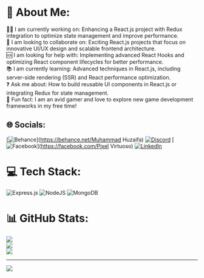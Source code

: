 # 💫 About Me: 
👨‍💻 I am currently working on: Enhancing a React.js project with Redux integration to optimize state management and improve performance.<br>🤝 I am looking to collaborate on: Exciting React.js projects that focus on innovative UI/UX design and scalable frontend architecture.<br>🆘 I am looking for help with: Implementing advanced React Hooks and optimizing React component lifecycles for better performance.<br>📚 I am currently learning: Advanced techniques in React.js, including server-side rendering (SSR) and React performance optimization.<br>❓ Ask me about: How to build reusable UI components in React.js or integrating Redux for state management.<br>🎉 Fun fact: I am an avid gamer and love to explore new game development frameworks in my free time!


## 🌐 Socials:
[![Behance](https://img.shields.io/badge/Behance-1769ff?logo=behance&logoColor=white)](https://behance.net/Muhammad Huzaifa) [![Discord](https://img.shields.io/badge/Discord-%237289DA.svg?logo=discord&logoColor=white)](https://discord.gg/zaifu_881) [![Facebook](https://img.shields.io/badge/Facebook-%231877F2.svg?logo=Facebook&logoColor=white)](https://facebook.com/Pixel Virtuoso) [![LinkedIn](https://img.shields.io/badge/LinkedIn-%230077B5.svg?logo=linkedin&logoColor=white)](https://linkedin.com/in/https://linkedin.com/in/huzaifa881) 

# 💻 Tech Stack:
![Express.js](https://img.shields.io/badge/express.js-%23404d59.svg?style=for-the-badge&logo=express&logoColor=%2361DAFB) ![NodeJS](https://img.shields.io/badge/node.js-6DA55F?style=for-the-badge&logo=node.js&logoColor=white) ![MongoDB](https://img.shields.io/badge/MongoDB-%234ea94b.svg?style=for-the-badge&logo=mongodb&logoColor=white)
# 📊 GitHub Stats:
![](https://github-readme-stats.vercel.app/api?username=MuhammadHuzaifa881&theme=react&hide_border=false&include_all_commits=true&count_private=true)<br/>
![](https://github-readme-streak-stats.herokuapp.com/?user=MuhammadHuzaifa881&theme=react&hide_border=false)<br/>
![](https://github-readme-stats.vercel.app/api/top-langs/?username=MuhammadHuzaifa881&theme=react&hide_border=false&include_all_commits=true&count_private=true&layout=compact)

---
[![](https://visitcount.itsvg.in/api?id=MuhammadHuzaifa881&icon=0&color=0)](https://visitcount.itsvg.in)

<!-- Proudly created with GPRM ( https://gprm.itsvg.in ) -->
